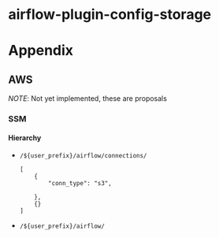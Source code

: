 # airflow-plugin-config-storage

# Appendix

## AWS

_NOTE_: Not yet implemented, these are proposals

### SSM

#### Hierarchy

 - `/${user_prefix}/airflow/connections/`
    
    ```
    [
        {
            "conn_type": "s3",
            
        },
        {}
    ]
    ```
 - `/${user_prefix}/airflow/`
